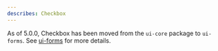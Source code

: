 ```yaml
---
describes: Checkbox
---
```


As of 5.0.0, Checkbox has been moved from the `ui-core` package to `ui-forms`.
See [ui-forms](#ui-forms) for more details.
